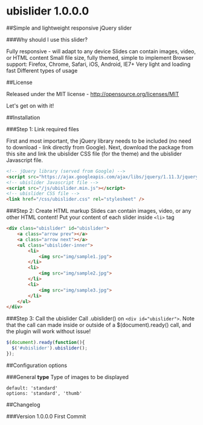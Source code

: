 # ubislider 1.0.0.0
##Simple and lightweight responsive jQuery slider

###Why should I use this slider?

Fully responsive - will adapt to any device
Slides can contain images, video, or HTML content
Small file size, fully themed, simple to implement
Browser support: Firefox, Chrome, Safari, iOS, Android, IE7+
Very light and loading fast
Different types of usage


##License

Released under the MIT license - http://opensource.org/licenses/MIT

Let's get on with it!

##Installation

###Step 1: Link required files

First and most important, the jQuery library needs to be included (no need to download - link directly from Google). Next, download the package from this site and link the ubislider CSS file (for the theme) and the ubislider Javascript file.

```html
<!-- jQuery library (served from Google) -->
<script src="https://ajax.googleapis.com/ajax/libs/jquery/1.11.3/jquery.min.js"></script>
<!-- ubislider Javascript file -->
<script src="/js/ubislider.min.js"></script>
<!-- ubislider CSS file -->
<link href="/css/ubislider.css" rel="stylesheet" />
```

###Step 2: Create HTML markup
Slides can contain images, video, or any other HTML content! Put your content of each slider inside `<li>` tag


```html
<div class="ubislider" id="ubislider">
    <a class="arrow prev"></a>
    <a class="arrow next"></a>
    <ul class="ubislider-inner">
        <li>
        	<img src="img/sample1.jpg">
        </li>
        <li>
        	<img src="img/sample2.jpg">
        </li>
        <li>
        	<img src="img/sample3.jpg">
        </li>
   	</ul>
</div>
```

###Step 3: Call the ubislider
Call .ubislider() on `<div id="ubislider">`. Note that the call can made inside or outside of a $(document).ready() call, and the  plugin will work without issue! 

```javascript
$(document).ready(function(){
  $('#ubislider').ubislider();
});
```


##Configuration options

###General
**type**
Type of images to be displayed
```
default: 'standard'
options: 'standard', 'thumb'
```

##Changelog

###Version 1.0.0.0
First Commit